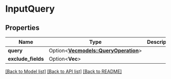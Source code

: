 # InputQuery

## Properties

Name | Type | Description | Notes
------------ | ------------- | ------------- | -------------
**query** | Option<[**Vec<models::QueryOperation>**](QueryOperation.md)> |  | [optional]
**exclude_fields** | Option<**Vec<String>**> |  | [optional]

[[Back to Model list]](../README.md#documentation-for-models) [[Back to API list]](../README.md#documentation-for-api-endpoints) [[Back to README]](../README.md)


